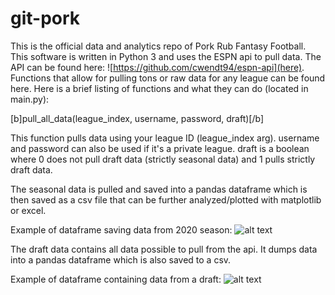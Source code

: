 # git-pork
This is the official data and analytics repo of Pork Rub Fantasy Football. This software is written in Python 3 and uses the ESPN api to pull data. The API can be found here:
![https://github.com/cwendt94/espn-api](here).
Functions that allow for pulling tons or raw data for any league can be found here. Here is a brief listing of functions and what they can do (located in main.py):  

[b]pull_all_data(league_index, username, password, draft)[/b]

This function pulls data using your league ID (league_index arg). username and password can also be used if it's a private league. draft is a boolean where 0 does not pull draft data (strictly seasonal data) and 1 pulls strictly draft data.

The seasonal data is pulled and saved into a pandas dataframe which is then saved as a csv file that can be further analyzed/plotted with matplotlib or excel.

Example of dataframe saving data from 2020 season:
![alt text](https://i.imgur.com/cfPEVCQ.png)

The draft data contains all data possible to pull from the api. It dumps data into a pandas dataframe which is also saved to a csv.

Example of dataframe containing data from a draft:
![alt text](https://i.imgur.com/fwA2qlI.png)



